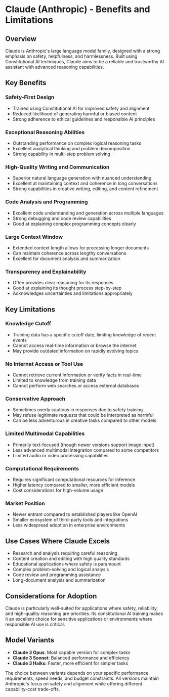 # Claude (Anthropic) - Benefits and Limitations

## Overview
Claude is Anthropic's large language model family, designed with a strong emphasis on safety, helpfulness, and harmlessness. Built using Constitutional AI techniques, Claude aims to be a reliable and trustworthy AI assistant with advanced reasoning capabilities.

## Key Benefits

### Safety-First Design
- Trained using Constitutional AI for improved safety and alignment
- Reduced likelihood of generating harmful or biased content
- Strong adherence to ethical guidelines and responsible AI principles

### Exceptional Reasoning Abilities
- Outstanding performance on complex logical reasoning tasks
- Excellent analytical thinking and problem decomposition
- Strong capability in multi-step problem solving

### High-Quality Writing and Communication
- Superior natural language generation with nuanced understanding
- Excellent at maintaining context and coherence in long conversations
- Strong capabilities in creative writing, editing, and content refinement

### Code Analysis and Programming
- Excellent code understanding and generation across multiple languages
- Strong debugging and code review capabilities
- Good at explaining complex programming concepts clearly

### Large Context Window
- Extended context length allows for processing longer documents
- Can maintain coherence across lengthy conversations
- Excellent for document analysis and summarization

### Transparency and Explainability
- Often provides clear reasoning for its responses
- Good at explaining its thought process step-by-step
- Acknowledges uncertainties and limitations appropriately

## Key Limitations

### Knowledge Cutoff
- Training data has a specific cutoff date, limiting knowledge of recent events
- Cannot access real-time information or browse the internet
- May provide outdated information on rapidly evolving topics

### No Internet Access or Tool Use
- Cannot retrieve current information or verify facts in real-time
- Limited to knowledge from training data
- Cannot perform web searches or access external databases

### Conservative Approach
- Sometimes overly cautious in responses due to safety training
- May refuse legitimate requests that could be interpreted as harmful
- Can be less adventurous in creative tasks compared to other models

### Limited Multimodal Capabilities
- Primarily text-focused (though newer versions support image input)
- Less advanced multimodal integration compared to some competitors
- Limited audio or video processing capabilities

### Computational Requirements
- Requires significant computational resources for inference
- Higher latency compared to smaller, more efficient models
- Cost considerations for high-volume usage

### Market Position
- Newer entrant compared to established players like OpenAI
- Smaller ecosystem of third-party tools and integrations
- Less widespread adoption in enterprise environments

## Use Cases Where Claude Excels
- Research and analysis requiring careful reasoning
- Content creation and editing with high quality standards
- Educational applications where safety is paramount
- Complex problem-solving and logical analysis
- Code review and programming assistance
- Long-document analysis and summarization

## Considerations for Adoption
Claude is particularly well-suited for applications where safety, reliability, and high-quality reasoning are priorities. Its constitutional AI training makes it an excellent choice for sensitive applications or environments where responsible AI use is critical.

## Model Variants
- **Claude 3 Opus**: Most capable version for complex tasks
- **Claude 3 Sonnet**: Balanced performance and efficiency
- **Claude 3 Haiku**: Faster, more efficient for simpler tasks

The choice between variants depends on your specific performance requirements, speed needs, and budget constraints. All versions maintain Anthropic's focus on safety and alignment while offering different capability-cost trade-offs.